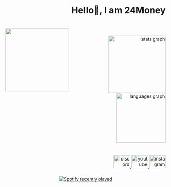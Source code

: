 <br clear="both">

<h1 align="right">Hello👋, I am 24Money</h1>

###

<br clear="both">

<img align="left" height="200" src="https://scontent.fbpn2-1.fna.fbcdn.net/v/t39.30808-6/245627392_347805363809417_7607686386894713507_n.png?_nc_cat=108&ccb=1-7&_nc_sid=5f2048&_nc_ohc=AwF4Ua7RgwUAb5rupNJ&_nc_ht=scontent.fbpn2-1.fna&oh=00_AfA7-fPIgzE54s--r7_MDeQ3fUTRCnMVkiOHnO5zeCZjzA&oe=661D7A65"  />

###

<div align="right">
  <img src="https://github-readme-stats.vercel.app/api?username=twentyformoney&hide_title=false&hide_rank=false&show_icons=true&include_all_commits=true&count_private=true&disable_animations=false&theme=dracula&locale=en&hide_border=false&order=1" height="180" alt="stats graph"  />
  <img src="https://github-readme-stats.vercel.app/api/top-langs?username=twentyformoney&locale=en&hide_title=false&layout=compact&card_width=320&langs_count=5&theme=radical&hide_border=false&order=2" height="156" alt="languages graph"  />
</div>

###

<br clear="both">

<div align="right">
  <a href="712692530449219704" target="_blank">
    <img src="https://raw.githubusercontent.com/maurodesouza/profile-readme-generator/master/src/assets/icons/social/discord/default.svg" width="52" height="40" alt="discord logo"  />
  </a>
  <a href="https://www.youtube.com/channel/UCaAqyIxex60UWa74TdYlFmw" target="_blank">
    <img src="https://raw.githubusercontent.com/maurodesouza/profile-readme-generator/master/src/assets/icons/social/youtube/default.svg" width="52" height="40" alt="youtube logo"  />
  </a>
  <a href="https://www.instagram.com/twenty4money/" target="_blank">
    <img src="https://raw.githubusercontent.com/maurodesouza/profile-readme-generator/master/src/assets/icons/social/instagram/default.svg" width="52" height="40" alt="instagram logo"  />
  </a>
</div>

###

<div align="center">
  <a href="https://open.spotify.com/user/6ingb0fgljbka2kmvafvopff9">
    <img src="https://spotify-recently-played-readme.vercel.app/api?user=6ingb0fgljbka2kmvafvopff9&count=5&unique=true" alt="Spotify recently played"  />
  </a>
</div>

###

